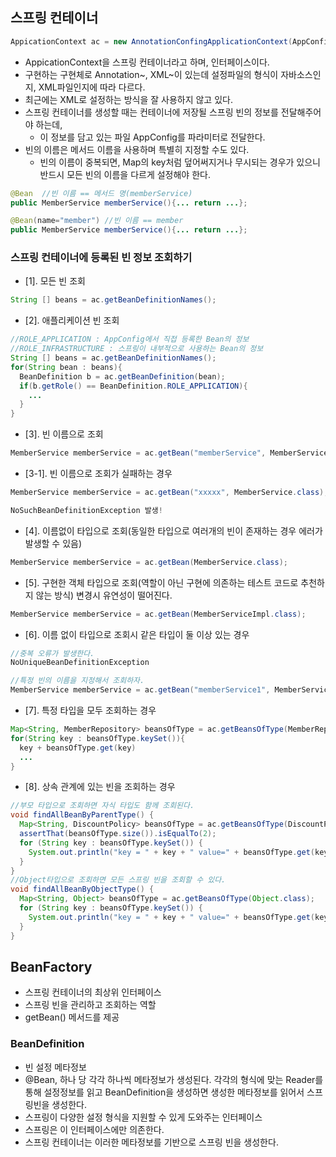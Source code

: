 ## 스프링 컨테이너
```java
AppicationContext ac = new AnnotationConfingApplicationContext(AppConfig.class);
```

- AppicationContext을 스프링 컨테이너라고 하며, 인터페이스이다. 
- 구현하는 구현체로 Annotation~, XML~이 있는데 설정파일의 형식이 자바소스인지, XML파일인지에 따라 다르다. 
- 최근에는 XML로 설정하는 방식을 잘 사용하지 않고 있다.
- 스프링 컨테이너를 생성할 때는 컨테이너에 저장될 스프링 빈의 정보를 전달해주어야 하는데, 
  - 이 정보를 담고 있는 파일 AppConfig를 파라미터로 전달한다. 
- 빈의 이름은 메서드 이름을 사용하며 특별히 지정할 수도 있다. 
  - 빈의 이름이 중복되면, Map의 key처럼 덮어써지거나 무시되는 경우가 있으니 반드시 모든 빈의 이름을 다르게 설정해야 한다. 
```java
@Bean  //빈 이름 == 메서드 명(memberService)
public MemberService memberService(){... return ...};

@Bean(name="member") //빈 이름 == member
public MemberService memberService(){... return ...};
```

### 스프링 컨테이너에 등록된 빈 정보 조회하기 

- [1]. 모든 빈 조회
```java  
String [] beans = ac.getBeanDefinitionNames();
```  
- [2]. 애플리케이션 빈 조회
```java
//ROLE_APPLICATION : AppConfig에서 직접 등록한 Bean의 정보
//ROLE_INFRASTRUCTURE : 스프링이 내부적으로 사용하는 Bean의 정보
String [] beans = ac.getBeanDefinitionNames();
for(String bean : beans){
  BeanDefinition b = ac.getBeanDefinition(bean);
  if(b.getRole() == BeanDefinition.ROLE_APPLICATION){
    ...
  }
}

```
- [3]. 빈 이름으로 조회
```java
MemberService memberService = ac.getBean("memberService", MemberService.class);
```
- [3-1]. 빈 이름으로 조회가 실패하는 경우 
```java
MemberService memberService = ac.getBean("xxxxx", MemberService.class); //존재하지 않는 빈 이름으로 조회하는 경우

NoSuchBeanDefinitionException 발생!
```
- [4]. 이름없이 타입으로 조회(동일한 타입으로 여러개의 빈이 존재하는 경우 에러가 발생할 수 있음)
```java
MemberService memberService = ac.getBean(MemberService.class);
```
- [5]. 구현한 객체 타입으로 조회(역할이 아닌 구현에 의존하는 테스트 코드로 추천하지 않는 방식) 변경시 유연성이 떨어진다.
```java
MemberService memberService = ac.getBean(MemberServiceImpl.class);
```
- [6]. 이름 없이 타입으로 조회시 같은 타입이 둘 이상 있는 경우
```java
//중복 오류가 발생한다. 
NoUniqueBeanDefinitionException

//특정 빈의 이름을 지정해서 조회하자.
MemberService memberService = ac.getBean("memberService1", MemberService.class);
```
- [7]. 특정 타입을 모두 조회하는 경우
```java
Map<String, MemberRepository> beansOfType = ac.getBeansOfType(MemberRepository.class);
for(String key : beansOfType.keySet()){
  key + beansOfType.get(key)
  ...
}
```
- [8]. 상속 관계에 있는 빈을 조회하는 경우 
```java
//부모 타입으로 조회하면 자식 타입도 함께 조회된다. 
void findAllBeanByParentType() {
  Map<String, DiscountPolicy> beansOfType = ac.getBeansOfType(DiscountPolicy.class);
  assertThat(beansOfType.size()).isEqualTo(2);
  for (String key : beansOfType.keySet()) {
    System.out.println("key = " + key + " value=" + beansOfType.get(key));
  }
}
//Object타입으로 조회하면 모든 스프링 빈을 조회할 수 있다.
void findAllBeanByObjectType() {
  Map<String, Object> beansOfType = ac.getBeansOfType(Object.class);
  for (String key : beansOfType.keySet()) {
    System.out.println("key = " + key + " value=" + beansOfType.get(key));
  }
}

```


## BeanFactory
* 스프링 컨테이너의 최상위 인터페이스 
* 스프링 빈을 관리하고 조회하는 역할 
* getBean() 메서드를 제공

### BeanDefinition
* 빈 설정 메타정보
* @Bean, <bean> 하나 당 각각 하나씩 메타정보가 생성된다. 
  각각의 형식에 맞는 Reader를 통해 설정정보를 읽고 BeanDefinition을 생성하면
  생성한 메타정보를 읽어서 스프링빈을 생성한다.
* 스프링이 다양한 설정 형식을 지원할 수 있게 도와주는 인터페이스 
* 스프링은 이 인터페이스에만 의존한다. 
* 스프링 컨테이너는 이러한 메타정보를 기반으로 스프링 빈을 생성한다.
